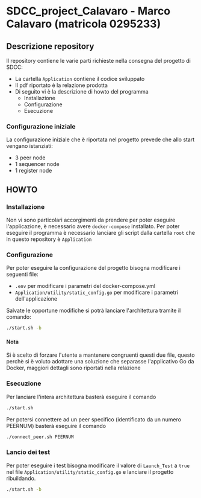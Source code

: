 # SDCC_project_Calavaro - Marco Calavaro (matricola 0295233)

## Descrizione repository
Il repository contiene le varie parti richieste nella consegna del progetto di SDCC:
- La cartella `Application` contiene il codice sviluppato
- Il pdf riportato è la relazione prodotta
- Di seguito vi è la descrizione di howto del programma
	- Installazione
	- Configurazione
	- Esecuzione
### Configurazione iniziale
La configurazione iniziale che è riportata nel progetto prevede che allo start vengano istanziati:
- 3 peer      node
- 1 sequencer node
- 1 register  node

## HOWTO

### Installazione
Non vi sono particolari accorgimenti da prendere per poter eseguire l'applicazione, è necessario avere `docker-compose` installato.
Per poter eseguire il programma è necessario lanciare gli script dalla cartella `root` che in questo repository è `Application`

### Configurazione
Per poter eseguire la configurazione del progetto bisogna modificare i seguenti file:
- `.env` per modificare i parametri del docker-compose.yml
- `Application/utility/static_config.go` per modificare i parametri dell'applicazione

Salvate le opportune modifiche si potrà lanciare l'architettura tramite il comando:
```sh
./start.sh -b
``` 

#### Nota
Si è scelto di forzare l'utente a mantenere congruenti questi due file, questo perchè si è voluto adottare una soluzione che separasse l'applicativo Go da Docker, maggiori dettagli sono riportati nella relazione

### Esecuzione 
Per lanciare l'intera architettura basterà eseguire il comando
```sh
./start.sh 
``` 
Per potersi connettere ad un peer specifico (identificato da un numero PEERNUM) basterà eseguire il comando 
```sh
./connect_peer.sh PEERNUM
```


### Lancio dei test
Per poter eseguire i test bisogna modificare il valore di `Launch_Test` a `true` nel file `Application/utility/static_config.go` e lanciare il progetto ribuildando.
```sh
./start.sh -b
``` 